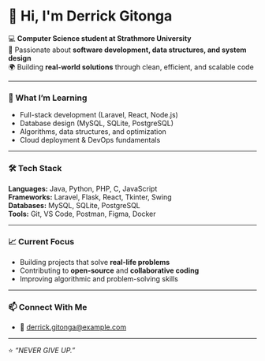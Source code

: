 # 👋 Hi, I'm Derrick Gitonga  

💻 **Computer Science student at Strathmore University**  
🚀 Passionate about **software development, data structures, and system design**  
🌍 Building **real-world solutions** through clean, efficient, and scalable code  

---

### 🧠 What I’m Learning
- Full-stack development (Laravel, React, Node.js)  
- Database design (MySQL, SQLite, PostgreSQL)  
- Algorithms, data structures, and optimization  
- Cloud deployment & DevOps fundamentals  

---

### 🛠️ Tech Stack
**Languages:** Java, Python, PHP, C, JavaScript  
**Frameworks:** Laravel, Flask, React, Tkinter, Swing  
**Databases:** MySQL, SQLite, PostgreSQL  
**Tools:** Git, VS Code, Postman, Figma, Docker  

---

### 📈 Current Focus
- Building projects that solve **real-life problems**  
- Contributing to **open-source** and **collaborative coding**  
- Improving algorithmic and problem-solving skills  

---

### 📫 Connect With Me

- 📧 [derrick.gitonga@example.com](mailto:derrick.gitonga@example.com)  

---

⭐ _“NEVER GIVE UP.”_  
